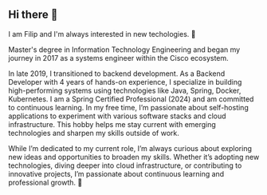## Hi there 👋

I am Filip and I'm always interested in new techologies.  🤖

Master's degree in Information Technology Engineering and began my journey in 2017 as a systems engineer within the Cisco ecosystem.

In late 2019, I transitioned to backend development. As a Backend Developer with 4 years of hands-on experience, I specialize in building high-performing systems using technologies like Java, Spring, Docker, Kubernetes.
I am a Spring Certified Professional (2024) and am committed to continuous learning. In my free time, I’m passionate about self-hosting applications to experiment with various software stacks and cloud infrastructure. This hobby helps me stay current with emerging technologies and sharpen my skills outside of work.

While I’m dedicated to my current role, I’m always curious about exploring new ideas and opportunities to broaden my skills. Whether it’s adopting new technologies, diving deeper into cloud infrastructure, or contributing to innovative projects, I’m passionate about continuous learning and professional growth. 🦾
